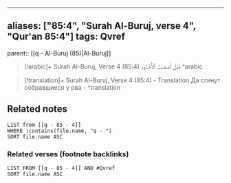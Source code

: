 
---
aliases: ["85:4", "Surah Al-Buruj, verse 4", "Qur'an 85:4"]
tags: Qvref
---

parent:: [[q - Al-Buruj (85)|Al-Buruj]]

> [!arabic]+ Surah Al-Buruj, Verse 4 (85:4)
> <span class="quran-arabic">قُتِلَ أَصْحَـٰبُ ٱلْأُخْدُودِ</span>
^arabic

> [!translation]+ Surah Al-Buruj, Verse 4 (85:4) - Translation
> Да сгинут собравшиеся у рва -
^translation



## Related notes
```dataview
LIST from [[q - 85 - 4]]
WHERE !contains(file.name, "q - ")
SORT file.name ASC
```

### Related verses (footnote backlinks)
```dataview
LIST FROM [[q - 85 - 4]] AND #Qvref
SORT file.name ASC
```

